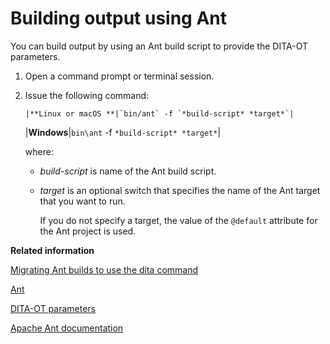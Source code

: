 # Building output using Ant

You can build output by using an Ant build script to provide the DITA-OT parameters.

1.  Open a command prompt or terminal session.

2.  Issue the following command:

        |**Linux or macOS **|`bin/ant` -f `*build-script* *target*`|
    |**Windows**|`bin\ant` -f `*build-script* *target*`|

    where:

    -   *build-script* is name of the Ant build script.
    -   *target* is an optional switch that specifies the name of the Ant target that you want to run.

        If you do not specify a target, the value of the `@default` attribute for the Ant project is used.


**Related information**  


[Migrating Ant builds to use the dita command](migrating-ant-to-dita.md)

[Ant](ant.md)

[DITA-OT parameters](parameters_intro.md)

[Apache Ant documentation](http://ant.apache.org/manual)

